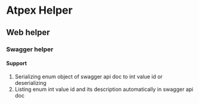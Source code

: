# Atpex Helper

## Web helper

### Swagger helper

#### Support
1. Serializing enum object of swagger api doc to int value id or deserializing
2. Listing enum int value id and its description automatically in swagger api doc
